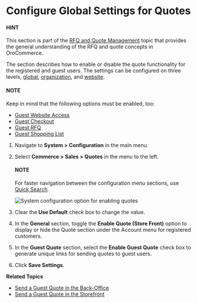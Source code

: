 <a id="sys-conf-commerce-guest-enable-guest-quotes"></a>

# Configure Global Settings for Quotes

<!-- begin_guest_quote -->

#### HINT
This section is part of the [RFQ and Quote Management](../../../../../concept-guides/rfq-quotes/index.md#concept-guide-rfq-quotes) topic that provides the general understanding of the RFQ and quote concepts in OroCommerce.

The section describes how to enable or disable the quote functionality for the registered and guest users. The settings can be configured on three levels, [global](#sys-conf-commerce-guest-enable-guest-quotes), [organization](../../../user-management/organizations/org-configuration/commerce/sales/organization-quote.md#sys-organization-quotes), and [website](../../../websites/web-configuration/commerce/sales/website-quotes.md#sys-websites-quotes).

#### NOTE
Keep in mind that the following options must be enabled, too:

* [Guest Website Access](../guests/global-guest-access.md#sys-conf-commerce-guest-enable-access)
* [Guest Checkout](global-checkout-config.md#user-guide-system-configuration-commerce-sales-checkout)
* [Guest RFQ](rfq.md#user-guide-system-configuration-commerce-sales-rfq)
* [Guest Shopping List](global-shopping-list.md#user-guide-system-configuration-commerce-sales-shopping-list)

1. Navigate to **System > Configuration** in the main menu.
2. Select **Commerce > Sales > Quotes** in the menu to the left.

   #### NOTE
   For faster navigation between the configuration menu sections, use [Quick Search](../../quick-search.md#user-guide-system-configuration-quick-search).

   ![System configuration option for enabling quotes](user/img/system/config_commerce/sales/global_quote_config.png)
3. Clear the **Use Default** check box to change the value.
4. In the **General** section, toggle the **Enable Quote (Store Front)** option to display or hide the Quote section under the Account menu for registered customers.
5. In the **Guest Quote** section, select the **Enable Guest Quote** check box to generate unique links for sending quotes to guest users.
6. Click **Save Settings**.

<!-- finish_guest_quote -->

**Related Topics**

* [Send a Guest Quote in the Back-Office](../../../../sales/quotes/guest-quote.md#user-guide-sales-guest-quotes)
* [Send a Guest Quote in the Storefront](../../../../../storefront/quotes/guests.md#frontstore-guide-guest-quotes)
